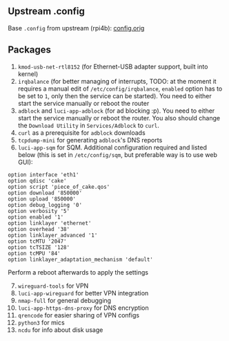 ## Upstream .config
Base `.config` from upstream (rpi4b): [config.orig](https://downloads.openwrt.org/releases/21.02.5/targets/bcm27xx/bcm2711/config.buildinfo)

## Packages
1. `kmod-usb-net-rtl8152` (for Ethernet-USB adapter support, built into kernel)
2. `irqbalance` (for better managing of interrupts, TODO: at the moment it requires a manual edit of `/etc/config/irqbalance`, `enabled` option has to be set to `1`, only then the service can be started). You need to either start the service manually or reboot the router
3. `adblock` and `luci-app-adblock` (for ad blocking :p). You need to either start the service manually or reboot the router. You also should change the `Download Utility` in `Services/Adblock` to `curl`.
4. `curl` as a prerequisite for `adblock` downloads
5. `tcpdump-mini` for generating `adblock`'s DNS reports
6. `luci-app-sqm` for SQM. Additional configuration required and listed below (this is set in `/etc/config/sqm`, but preferable way is to use web GUI):
```
option interface 'eth1'
option qdisc 'cake'
option script 'piece_of_cake.qos'
option download '850000'
option upload '850000'
option debug_logging '0'
option verbosity '5'
option enabled '1'
option linklayer 'ethernet'
option overhead '38'
option linklayer_advanced '1'
option tcMTU '2047'
option tcTSIZE '128'
option tcMPU '84'
option linklayer_adaptation_mechanism 'default'
```
Perform a reboot afterwards to apply the settings

7. `wireguard-tools` for VPN
8. `luci-app-wireguard` for better VPN integration
9. `nmap-full` for general debugging
10. `luci-app-https-dns-proxy` for DNS encryption
11. `qrencode` for easier sharing of VPN configs
12. `python3` for mics
13. `ncdu` for info about disk usage
